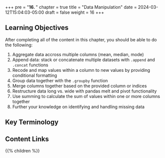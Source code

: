 +++
pre = "<b>16. </b>"
chapter = true
title = "Data Manipulation"
date = 2024-03-12T15:04:03-05:00
draft = false
weight = 16
+++

## Learning Objectives
After completing all of the content in this chapter, you should be able to do the following:
1. Aggregate data accross multiple columns (mean, median, mode)
1. Append data: stack or concatenate multiple datasets with `.append` and `.concat` functions
1. Recode and map values within a column to new values by providing conditional formatting
1. Group data together with the `.groupby` function
1. Merge columns together based on the provided column or indices
1. Restructure data long vs. wide with pandas melt and pivot functionality
1. Use summing to calculate the sum of values within one or more columns together
1. Further your knowledge on identifying and handling missing data

## Key Terminology

## Content Links

{{% children %}}
